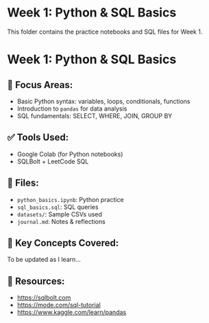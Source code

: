# Week 1: Python & SQL Basics

This folder contains the practice notebooks and SQL files for Week 1.

# Week 1: Python & SQL Basics

## 📌 Focus Areas:
- Basic Python syntax: variables, loops, conditionals, functions
- Introduction to `pandas` for data analysis
- SQL fundamentals: SELECT, WHERE, JOIN, GROUP BY

## ✅ Tools Used:
- Google Colab (for Python notebooks)
- SQLBolt + LeetCode SQL

## 📂 Files:
- `python_basics.ipynb`: Python practice
- `sql_basics.sql`: SQL queries
- `datasets/`: Sample CSVs used
- `journal.md`: Notes & reflections

## 🧠 Key Concepts Covered:
To be updated as I learn...

## 🔗 Resources:
- https://sqlbolt.com
- https://mode.com/sql-tutorial
- https://www.kaggle.com/learn/pandas

